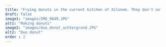 ```yaml
---
title: "Frying donuts in the current kitchen of Xilonem. They don't only look amazing, but also taste great with a nice cup of coffee. Nereyda has already sold some on them!"
draft: false
image1: "images/IMG_9849.JPG"
alt1: "Making donuts"
image2: "images/duo_donut_achtergrond.JPG"
alt2: "Duo donut"
order : 2
---
```

